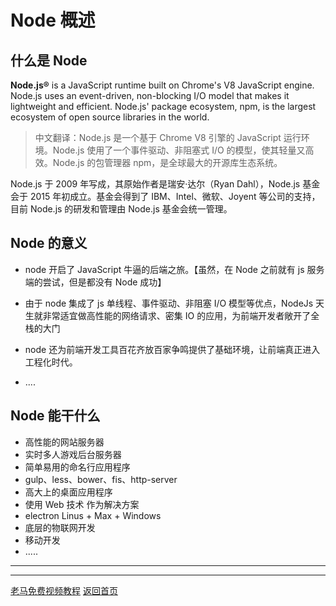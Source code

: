 ﻿# Node 概述

## 什么是 Node

**Node.js®** is a JavaScript runtime built on Chrome's V8 JavaScript engine. Node.js uses an event-driven, non-blocking I/O model that makes it lightweight and efficient. Node.js' package ecosystem, npm, is the largest ecosystem of open source libraries in the world.

> 中文翻译：Node.js 是一个基于 Chrome V8 引擎的 JavaScript 运行环境。Node.js 使用了一个事件驱动、非阻塞式 I/O 的模型，使其轻量又高效。Node.js 的包管理器 npm，是全球最大的开源库生态系统。

Node.js 于 2009 年写成，其原始作者是瑞安·达尔（Ryan Dahl），Node.js 基金会于 2015 年初成立。基金会得到了 IBM、Intel、微软、Joyent 等公司的支持，目前 Node.js 的研发和管理由 Node.js 基金会统一管理。

## Node 的意义

* node 开启了 JavaScript 牛逼的后端之旅。【虽然，在 Node 之前就有 js 服务端的尝试，但是都没有 Node 成功】

* 由于 node 集成了 js 单线程、事件驱动、非阻塞 I/O 模型等优点，NodeJs 天生就非常适宜做高性能的网络请求、密集 IO 的应用，为前端开发者敞开了全栈的大门

* node 还为前端开发工具百花齐放百家争鸣提供了基础环境，让前端真正进入工程化时代。

* ....

## Node 能干什么

* 高性能的网站服务器
* 实时多人游戏后台服务器
* 简单易用的命名行应用程序
* gulp、less、bower、fis、http-server
* 高大上的桌面应用程序
* 使用 Web 技术 作为解决方案
* electron Linus + Max + Windows
* 底层的物联网开发
* 移动开发
* .....

---
---
[老马免费视频教程](https://qtxh.ke.qq.com)
[返回首页](../readme.md)
